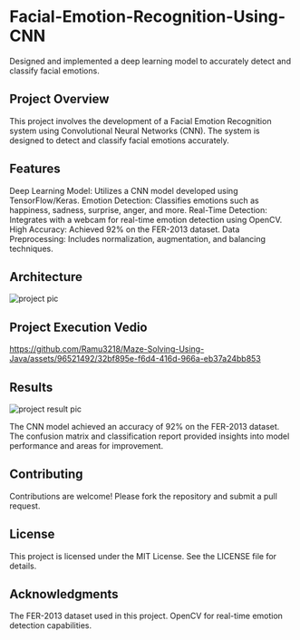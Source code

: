 # Facial-Emotion-Recognition-Using-CNN
Designed and implemented a deep learning model to accurately detect and classify facial emotions.
## Project Overview
This project involves the development of a Facial Emotion Recognition system using Convolutional Neural Networks (CNN). The system is designed to detect and classify facial emotions accurately.

## Features
Deep Learning Model: Utilizes a CNN model developed using TensorFlow/Keras.
Emotion Detection: Classifies emotions such as happiness, sadness, surprise, anger, and more.
Real-Time Detection: Integrates with a webcam for real-time emotion detection using OpenCV.
High Accuracy: Achieved 92% on the FER-2013 dataset.
Data Preprocessing: Includes normalization, augmentation, and balancing techniques.

## Architecture
![project pic](https://github.com/Ramu3218/Maze-Solving-Using-Java/assets/96521492/a7749a1c-1a55-430d-9cdd-6f99af343c76)

## Project Execution Vedio 
https://github.com/Ramu3218/Maze-Solving-Using-Java/assets/96521492/32bf895e-f6d4-416d-966a-eb37a24bb853

## Results
![project result pic](https://github.com/Ramu3218/Maze-Solving-Using-Java/assets/96521492/e543275e-b0e0-48f1-ab73-0dc88772d723)

The CNN model achieved an accuracy of  92% on the FER-2013 dataset.
The confusion matrix and classification report provided insights into model performance and areas for improvement.
## Contributing
Contributions are welcome! Please fork the repository and submit a pull request.

## License
This project is licensed under the MIT License. See the LICENSE file for details.

## Acknowledgments
The FER-2013 dataset used in this project.
OpenCV for real-time emotion detection capabilities.

